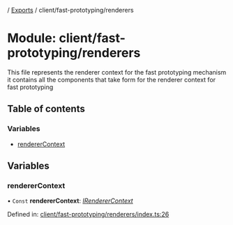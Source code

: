 [](../README.md) / [Exports](../modules.md) / client/fast-prototyping/renderers

# Module: client/fast-prototyping/renderers

This file represents the renderer context for the fast prototyping mechanism it
contains all the components that take form for the renderer context for fast prototyping

## Table of contents

### Variables

- [rendererContext](client_fast_prototyping_renderers.md#renderercontext)

## Variables

### rendererContext

• `Const` **rendererContext**: [*IRendererContext*](../interfaces/client_providers_renderer.irenderercontext.md)

Defined in: [client/fast-prototyping/renderers/index.ts:26](https://github.com/onzag/itemize/blob/28218320/client/fast-prototyping/renderers/index.ts#L26)
